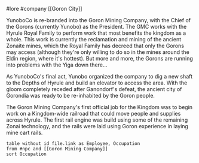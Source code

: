  #lore #company [[Goron City]]

YunoboCo is re-branded into the Goron Mining Company, with the Chief of the Gorons (currently Yunobo) as the President. The GMC works with the Hyrule Royal Family to perform work that most benefits the kingdom as a whole. This work is currently the reclamation and mining of the ancient Zonaite mines, which the Royal Family has decreed that only the Gorons may access (although they're only willing to do so in the mines around the Eldin region, where it's hottest). But more and more, the Gorons are running into problems with the Yiga down there…

As YunoboCo's final act, Yunobo organized the company to dig a new shaft to the Depths of Hyrule and build an elevator to access the area. With the gloom completely receded after Ganondorf's defeat, the ancient city of Gorondia was ready to be re-inhabited by the Goron people.

The Goron Mining Company's first official job for the Kingdom was to begin work on a Kingdom-wide railroad that could move people and supplies across Hyrule. The first rail engine was build using some of the remaining Zonai technology, and the rails were laid using Goron experience in laying mine cart rails.

```dataview
table without id file.link as Employee, Occupation
from #npc and [[Goron Mining Company]]
sort Occupation
```